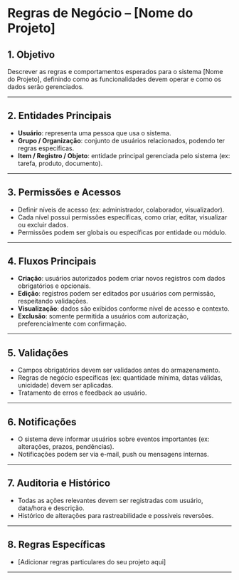 # Regras de Negócio – [Nome do Projeto]

## 1. Objetivo

Descrever as regras e comportamentos esperados para o sistema [Nome do Projeto], definindo como as funcionalidades devem
operar e como os dados serão gerenciados.

---

## 2. Entidades Principais

- **Usuário**: representa uma pessoa que usa o sistema.
- **Grupo / Organização**: conjunto de usuários relacionados, podendo ter regras específicas.
- **Item / Registro / Objeto**: entidade principal gerenciada pelo sistema (ex: tarefa, produto, documento).

---

## 3. Permissões e Acessos

- Definir níveis de acesso (ex: administrador, colaborador, visualizador).
- Cada nível possui permissões específicas, como criar, editar, visualizar ou excluir dados.
- Permissões podem ser globais ou específicas por entidade ou módulo.

---

## 4. Fluxos Principais

- **Criação**: usuários autorizados podem criar novos registros com dados obrigatórios e opcionais.
- **Edição**: registros podem ser editados por usuários com permissão, respeitando validações.
- **Visualização**: dados são exibidos conforme nível de acesso e contexto.
- **Exclusão**: somente permitida a usuários com autorização, preferencialmente com confirmação.

---

## 5. Validações

- Campos obrigatórios devem ser validados antes do armazenamento.
- Regras de negócio específicas (ex: quantidade mínima, datas válidas, unicidade) devem ser aplicadas.
- Tratamento de erros e feedback ao usuário.

---

## 6. Notificações

- O sistema deve informar usuários sobre eventos importantes (ex: alterações, prazos, pendências).
- Notificações podem ser via e-mail, push ou mensagens internas.

---

## 7. Auditoria e Histórico

- Todas as ações relevantes devem ser registradas com usuário, data/hora e descrição.
- Histórico de alterações para rastreabilidade e possíveis reversões.

---

## 8. Regras Específicas

- [Adicionar regras particulares do seu projeto aqui]

---
